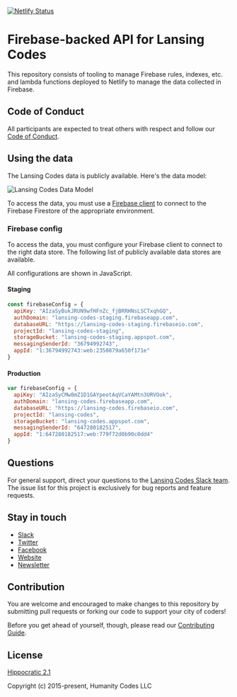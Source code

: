 [![Netlify Status](https://api.netlify.com/api/v1/badges/b772609a-aedb-45c7-8298-f4623db20ecc/deploy-status)](https://app.netlify.com/sites/lansingcodes-api-staging/deploys)

# Firebase-backed API for Lansing Codes

This repository consists of tooling to manage Firebase rules, indexes, etc. and
lambda functions deployed to Netlify to manage the data collected in Firebase.

## Code of Conduct

All participants are expected to treat others with respect and follow our [Code of Conduct](https://www.lansing.codes/code-of-conduct/).

## Using the data

The Lansing Codes data is publicly available. Here's the data model:

![Lansing Codes Data Model](https://i.imgur.com/L2Xl8zt.jpg)

To access the data, you must use a
[Firebase client](https://firebase.google.com/docs/firestore/quickstart#set_up_your_development_environment)
to connect to the Firebase Firestore of the appropriate environment.

### Firebase config

To access the data, you must configure your Firebase client to connect to the
right data store. The following list of publicly available data stores are
available.

All configurations are shown in JavaScript.

#### Staging

``` js
const firebaseConfig = {
  apiKey: "AIzaSyBukJRUN9wfHFnZc_fjBRRHNsLSCTxqhGQ",
  authDomain: "lansing-codes-staging.firebaseapp.com",
  databaseURL: "https://lansing-codes-staging.firebaseio.com",
  projectId: "lansing-codes-staging",
  storageBucket: "lansing-codes-staging.appspot.com",
  messagingSenderId: "36794992743",
  appId: "1:36794992743:web:2350879a650f171e"
}
```

#### Production

``` js
var firebaseConfig = {
  apiKey: "AIzaSyCMw8mZ1D1GAYpeotAqVCaYAMtn3URVOok",
  authDomain: "lansing-codes.firebaseapp.com",
  databaseURL: "https://lansing-codes.firebaseio.com",
  projectId: "lansing-codes",
  storageBucket: "lansing-codes.appspot.com",
  messagingSenderId: "647280182517",
  appId: "1:647280182517:web:779f72d0b90c0dd4"
}
```

## Questions

For general support, direct your questions to the
[Lansing Codes Slack team](http://slack.lansing.codes). The issue list for this
project is exclusively for bug reports and feature requests.

## Stay in touch

- [Slack](http://slack.lansing.codes)
- [Twitter](https://twitter.com/lansingcodes)
- [Facebook](https://www.facebook.com/lansingcodes)
- [Website](https://www.lansing.codes)
- [Newsletter](http://bit.ly/lansing-codes-newsletter)

## Contribution

You are welcome and encouraged to make changes to this repository by submitting
pull requests or forking our code to support your city of coders!

Before you get ahead of yourself, though, please read our
[Contributing Guide](https://github.com/lansingcodes/api/blob/main/.github/CONTRIBUTING.md).

## License

[Hippocratic 2.1](https://firstdonoharm.dev)

Copyright (c) 2015-present, Humanity Codes LLC
